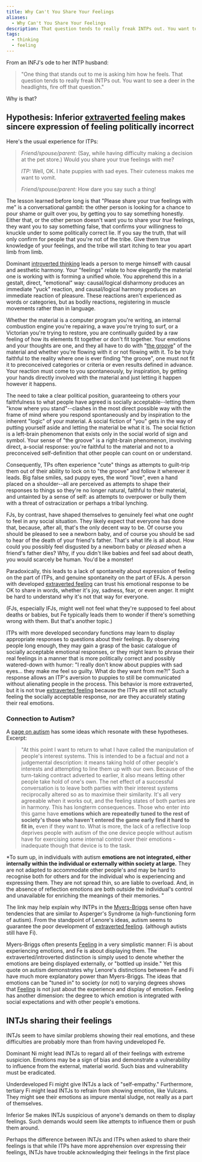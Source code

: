 ```yaml
---
title: Why Can't You Share Your Feelings
aliases:
  - Why Can't You Share Your Feelings
description: That question tends to really freak INTPs out. You want to see a deer in the headlights, fire off that question.
tags:
  - thinking
  - feeling
---
```


From an INFJ's ode to her INTP husband:

> "One thing that stands out to me is asking him how he feels. That question tends to really freak INTPs out. You want to see a deer in the headlights, fire off that question."

Why is that?

## Hypothesis: Inferior [extraverted feeling](/wiki/function-attitude/attitudes/extraverted-feeling) makes sincere expression of feeling politically incorrect

Here's the usual experience for ITPs:

> _Friend/spouse/parent:_ (Say, while having difficulty making a decision at the pet store.) Would you share your true feelings with me?
>
> _ITP:_ Well, OK. I hate puppies with sad eyes. Their cuteness makes me want to vomit.
>
> _Friend/spouse/parent:_ How dare you say such a thing!

The lesson learned before long is that "Please share your true feelings with me" is a conversational gambit: the other person is looking for a chance to pour shame or guilt over you, by getting you to say something honestly. Either that, or the other person doesn't want you to share your _true_ feelings, they want you to say something false, that confirms your willingness to knuckle under to some politically correct lie. If you say the truth, that will only confirm for people that you're not of the tribe. Give them true knowledge of your feelings, and the tribe will start itching to tear you apart limb from limb.

Dominant [introverted thinking](/wiki/function-attitude/attitudes/introverted-thinking) leads a person to merge himself with causal and aesthetic harmony. Your "feelings" relate to how elegantly the material one is working with is forming a unified whole. You apprehend this in a gestalt, direct, "emotional" way: causal/logical disharmony produces an immediate "yuck" reaction, and causal/logical harmony produces an immediate reaction of pleasure. These reactions aren't experienced as words or categories, but as bodily reactions, registering in muscle movements rather than in language.

Whether the material is a computer program you're writing, an internal combustion engine you're repairing, a wave you're trying to surf, or a Victorian you're trying to restore, you are continually guided by a raw feeling of how its elements fit together or don't fit together. Your emotions and your thoughts are one, and they all have to do with "[the groove](/wiki/function-attitude/attitudes/introverted-thinking#definition-2-orientation-by-the-groove)" of the material and whether you're flowing with it or not flowing with it. To be truly faithful to the reality where one is ever finding "the groove", one must not fit it to preconceived categories or criteria or even results defined in advance. Your reaction must come to you spontaneously, by inspiration, by getting your hands directly involved with the material and just letting it happen however it happens.

The need to take a clear political position, guaranteeing to others your faithfulness to what people have agreed is socially acceptable--letting them "know where you stand"--clashes in the most direct possible way with the frame of mind where you respond spontaneously and by inspiration to the inherent "logic" of your material. A social fiction of "you" gets in the way of putting yourself aside and letting the material be what it is. The social fiction is a left-brain phenomenon that exists only in the social world of sign and symbol. Your sense of "the groove" is a right-brain phenomenon, involving direct, a-social response: you're faithful to the material and not to a preconceived self-definition that other people can count on or understand.

Consequently, TPs often experience "cute" things as attempts to guilt-trip them out of their ability to lock on to "the groove" and follow it wherever it leads. Big false smiles, sad puppy eyes, the word "love", even a hand placed on a shoulder--all are perceived as attempts to shape their responses to things so they're no longer natural, faithful to their material, and untainted by a sense of self: as attempts to overpower or bully them with a threat of ostracization or perhaps a tribal lynching.

FJs, by contrast, have shaped themselves to genuinely feel what one _ought_ to feel in any social situation. They likely expect that everyone has done that, because, after all, that's the only decent way to be. Of course you should be pleased to see a newborn baby, and of course you should be sad to hear of the death of your friend's father. That's what life is all about. How could you possibly feel disgusted by a newborn baby or _pleased_ when a friend's father dies? Why, if you didn't like babies and feel sad about death, you would scarcely be human. You'd be a monster!

Paradoxically, this leads to a lack of spontaneity about expression of feeling on the part of ITPs, and genuine spontaneity on the part of EFJs. A person with developed [extraverted feeling](/wiki/function-attitude/attitudes/extraverted-feeling) can trust his emotional response to be OK to share in words, whether it's joy, sadness, fear, or even anger. It might be hard to understand why it's not that way for everyone.

(FJs, especially IFJs, might well not feel what they're supposed to feel about deaths or babies, but Fe typically leads them to wonder if there's something wrong with them. But that's another topic.)

ITPs with more developed secondary functions may learn to display appropriate responses to questions about their feelings. By observing people long enough, they may gain a grasp of the basic catalogue of socially acceptable emotional responses, or they might learn to phrase their real feelings in a manner that is more politically correct and possibly watered-down with humor: "I really don't know about puppies with sad eyes... they make me feel so guilty. What do they want from me?!" Such a response allows an ITP's aversion to puppies to still be communicated without alienating people in the process. This behavior is more extraverted, but it is not true [extraverted feeling](/wiki/function-attitude/attitudes/extraverted-feeling) because the ITPs are still not actually feeling the socially acceptable response, nor are they accurately stating their real emotions.

### Connection to Autism?

A [page on autism](https://monotropism.org/dinah/normal-and-otherwise/README) has some ideas which resonate with these hypotheses. Excerpt:

> "At this point I want to return to what I have called the manipulation of people's interest systems. This is intended to be a factual and not a judgemental description: it means taking hold of other people's interests and attempting to line them up with our own. Because of the turn-taking contract adverted to earlier, it also means letting other people take hold of one's own. The net effect of a successful conversation is to leave both parties with their interest systems reciprocally altered so as to maximise their similarity. It's all very agreeable when it works out, and the feeling states of both parties are in harmony. This has longterm consequences. Those who enter into this game have **emotions which are repeatedly tuned to the rest of society's those who haven't entered the game early find it hard to fit in,** even if they want to. What is more, the lack of a reflective loop deprives people with autism of the one device people without autism have for exercising some internal control over their emotions - inadequate though that device is to the task.

\*To sum up, in individuals with autism **emotions are not integrated, either internally within the individual or externally within society at large.** They are not adapted to accommodate other people's and may be hard to recognise both for others and for the individual who is experiencing and expressing them. They are not spread thin, so are liable to overload. And, in the absence of reflection emotions are both outside the individual's control and unavailable for enriching the meanings of their memories. "

The link may help explain why INTPs in the [Myers-Briggs](/wiki/people-and-systems/myers-briggs) sense often have tendencies that are similar to Asperger's Syndrome (a high-functioning form of autism). From the standpoint of Lenore's ideas, autism seems to guarantee the poor development of [extraverted feeling](/wiki/function-attitude/attitudes/extraverted-feeling). (although autists still have Fi).

Myers-Briggs often presents [Feeling](/wiki/function-attitude/functions/feeling) in a very simplistic manner: Fi is about experiencing emotions, and Fe is about displaying them. The extraverted/introverted distinction is simply used to denote whether the emotions are being displayed externally, or "bottled up inside." Yet this quote on autism demonstrates why Lenore's distinctions between Fe and Fi have much more explanatory power than Myers-Briggs. The ideas that emotions can be "tuned in" to society (or not) to varying degrees shows that [Feeling](/wiki/function-attitude/functions/feeling) is not just about the experience and display of emotion. Feeling has another dimension: the degree to which emotion is integrated with social expectations and with other people's emotions.

## INTJs sharing their feelings

INTJs seem to have similar problems showing their real emotions, and these difficulties are probably more than from having undeveloped Fe.

Dominant Ni might lead INTJs to regard all of their feelings with extreme suspicion. Emotions may be a sign of bias and demonstrate a vulnerability to influence from the external, material world. Such bias and vulnerability must be eradicated.

Underdeveloped Fi might give INTJs a lack of "self-empathy." Furthermore, tertiary Fi might lead INTJs to refrain from showing emotion, like Vulcans. They might see their emotions as impure mental sludge, not really as a part of themselves.

Inferior Se makes INTJs suspicious of anyone's demands on them to display feelings. Such demands would seem like attempts to influence them or push them around.

Perhaps the difference between INTJs and ITPs when asked to share their feelings is that while ITPs have more apprehension over expressing their feelings, INTJs have trouble acknowledging their feelings in the first place
